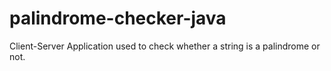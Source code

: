 # palindrome-checker-java
Client-Server Application used to check whether a string is a palindrome or not.
